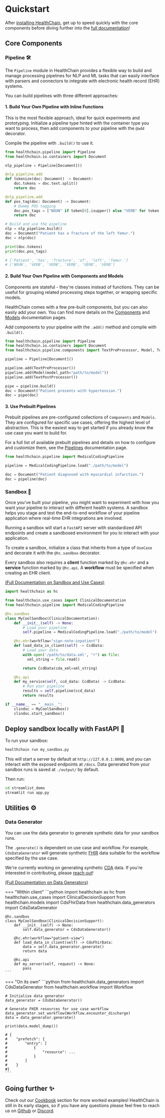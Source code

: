 # Quickstart

After [installing HealthChain](installation.md), get up to speed quickly with the core components before diving further into the [full documentation](reference/index.md)!

## Core Components

### Pipeline 🛠️

The `Pipeline` module in HealthChain provides a flexible way to build and manage processing pipelines for NLP and ML tasks that can easily interface with
parsers and connectors to integrate with electronic health record (EHR) systems.

You can build pipelines with three different approaches:

#### 1. Build Your Own Pipeline with Inline Functions

This is the most flexible approach, ideal for quick experiments and prototyping. Initialize a pipeline type hinted with the container type you want to process, then add components to your pipeline with the `@add` decorator.

Compile the pipeline with `.build()` to use it.

```python
from healthchain.pipeline import Pipeline
from healthchain.io.containers import Document

nlp_pipeline = Pipeline[Document]()

@nlp_pipeline.add
def tokenize(doc: Document) -> Document:
    doc.tokens = doc.text.split()
    return doc

@nlp_pipeline.add
def pos_tag(doc: Document) -> Document:
    # Dummy POS tagging
    doc.pos_tags = ["NOUN" if token[0].isupper() else "VERB" for token in doc.tokens]
    return doc

# Build and use the pipeline
nlp = nlp_pipeline.build()
doc = Document("Patient has a fracture of the left femur.")
doc = nlp(doc)

print(doc.tokens)
print(doc.pos_tags)

# ['Patient', 'has', 'fracture', 'of', 'left', 'femur.']
# ['NOUN', 'VERB', 'VERB', 'VERB', 'VERB', 'VERB']
```

#### 2. Build Your Own Pipeline with Components and Models

Components are stateful - they're classes instead of functions. They can be useful for grouping related processing steps together, or wrapping specific models.

HealthChain comes with a few pre-built components, but you can also easily add your own. You can find more details on the [Components](./reference/pipeline/component.md) and [Models](./reference/pipeline/models/models.md) documentation pages.

Add components to your pipeline with the `.add()` method and compile with `.build()`.

```python
from healthchain.pipeline import Pipeline
from healthchain.io.containers import Document
from healthchain.pipeline.components import TextPreProcessor, Model, TextPostProcessor

pipeline = Pipeline[Document]()

pipeline.add(TextPreProcessor())
pipeline.add(Model(model_path="path/to/model"))
pipeline.add(TextPostProcessor())

pipe = pipeline.build()
doc = Document("Patient presents with hypertension.")
doc = pipe(doc)
```

#### 3. Use Prebuilt Pipelines

Prebuilt pipelines are pre-configured collections of `Components` and `Models`. They are configured for specific use cases, offering the highest level of abstraction. This is the easiest way to get started if you already know the use case you want to build for.

For a full list of available prebuilt pipelines and details on how to configure and customize them, see the [Pipelines](./reference/pipeline/pipeline.md) documentation page.

```python
from healthchain.pipeline import MedicalCodingPipeline

pipeline = MedicalCodingPipeline.load("./path/to/model")

doc = Document("Patient diagnosed with myocardial infarction.")
doc = pipeline(doc)
```

### Sandbox 🧪
Once you've built your pipeline, you might want to experiment with how you want your pipeline to interact with different health systems. A sandbox helps you stage and test the end-to-end workflow of your pipeline application where real-time EHR integrations are involved.

Running a sandbox will start a `FastAPI` server with standardized API endpoints and create a sandboxed environment for you to interact with your application.

To create a sandbox, initialize a class that inherits from a type of `UseCase` and decorate it with the `@hc.sandbox` decorator.

Every sandbox also requires a **client** function marked by `@hc.ehr` and a **service** function marked by `@hc.api`. A **workflow** must be specified when creating an EHR client.

[(Full Documentation on Sandbox and Use Cases)](./reference/sandbox/sandbox.md)

```python
import healthchain as hc

from healthchain.use_cases import ClinicalDocumentation
from healthchain.pipeline import MedicalCodingPipeline

@hc.sandbox
class MyCoolSandbox(ClinicalDocumentation):
    def __init__(self) -> None:
        # Load your pipeline
        self.pipeline = MedicalCodingPipeline.load("./path/to/model")

    @hc.ehr(workflow="sign-note-inpatient")
    def load_data_in_client(self) -> CcdData:
        # Load your data
        with open('/path/to/data.xml', "r") as file:
          xml_string = file.read()

        return CcdData(cda_xml=xml_string)

    @hc.api
    def my_service(self, ccd_data: CcdData) -> CcdData:
        # Run your pipeline
        results = self.pipeline(ccd_data)
        return results

if __name__ == "__main__":
    clindoc = MyCoolSandbox()
    clindoc.start_sandbox()
```

## Deploy sandbox locally with FastAPI 🚀

To run your sandbox:

```bash
healthchain run my_sandbox.py
```

This will start a server by default at `http://127.0.0.1:8000`, and you can interact with the exposed endpoints at `/docs`. Data generated from your sandbox runs is saved at `./output/` by default.

Then run:

```bash
cd streamlist_demo
streamlit run app.py
```

## Utilities ⚙️
### Data Generator

You can use the data generator to generate synthetic data for your sandbox runs.

The `.generate()` is dependent on use case and workflow. For example, `CdsDataGenerator` will generate synthetic [FHIR](https://hl7.org/fhir/) data suitable for the workflow specified by the use case.

We're currently working on generating synthetic [CDA](https://www.hl7.org.uk/standards/hl7-standards/cda-clinical-document-architecture/) data. If you're interested in contributing, please [reach out](https://discord.gg/UQC6uAepUz)!

[(Full Documentation on Data Generators)](./reference/utilities/data_generator.md)

=== "Within client"
    ```python
    import healthchain as hc
    from healthchain.use_cases import ClinicalDecisionSupport
    from healthchain.models import CdsFhirData
    from healthchain.data_generators import CdsDataGenerator

    @hc.sandbox
    class MyCoolSandbox(ClinicalDecisionSupport):
        def __init__(self) -> None:
            self.data_generator = CdsDataGenerator()

        @hc.ehr(workflow="patient-view")
        def load_data_in_client(self) -> CdsFhirData:
            data = self.data_generator.generate()
            return data

        @hc.api
        def my_server(self, request) -> None:
            pass
    ```


=== "On its own"
    ```python
    from healthchain.data_generators import CdsDataGenerator
    from healthchain.workflow import Workflow

    # Initialise data generator
    data_generator = CdsDataGenerator()

    # Generate FHIR resources for use case workflow
    data_generator.set_workflow(Workflow.encounter_discharge)
    data = data_generator.generate()

    print(data.model_dump())

    # {
    #    "prefetch": {
    #        "entry": [
    #            {
    #                "resource": ...
    #            }
    #        ]
    #    }
    #}
    ```

## Going further ✨
Check out our [Cookbook](cookbook/index.md) section for more worked examples! HealthChain is still in its early stages, so if you have any questions please feel free to reach us on [Github](https://github.com/dotimplement/HealthChain/discussions) or [Discord](https://discord.gg/UQC6uAepUz).
